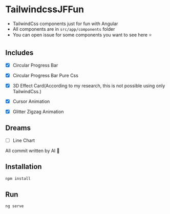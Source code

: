 # TailwindcssJFFun

- TailwindCss components just for fun with Angular
- All components are in `src/app/components` folder
- You can open issue for some components you want to see here ⭐

## Includes

- [x] Circular Progress Bar
- [x] Circular Progress Bar Pure Css
- [x] 3D Effect Card(According to my research, this is not possible using only TailwindCss.)
- [x] Cursor Animation
- [x] Glitter Zigzag Animation


## Dreams

- [ ] Line Chart

All commit written by AI 🤖

## Installation

```bash
npm install
```

## Run

```bash
ng serve
```
